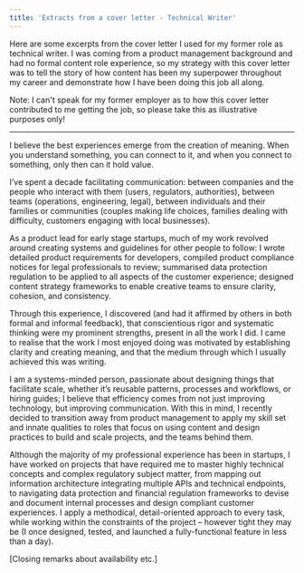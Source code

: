 ```yaml
---
title: 'Extracts from a cover letter - Technical Writer' 
---
```


<link rel="stylesheet" href="/../style.css">

Here are some excerpts from the cover letter I used for my former role as technical writer. I was coming from a product management background and had no formal content role experience, so my strategy with this cover letter was to tell the story of how content has been my superpower throughout my career and demonstrate how I have been doing this job all along. 

Note: I can't speak for my former employer as to how this cover letter contributed to me getting the job, so please take this as illustrative purposes only! 

--- 

I believe the best experiences emerge from the creation of meaning. When you understand something, you can connect to it, and when you connect to something, only then can it hold value. 

I’ve spent a decade facilitating communication: between companies and the people who interact with them (users, regulators, authorities), between teams (operations, engineering, legal), between individuals and their families or communities (couples making life choices, families dealing with difficulty, customers engaging with local businesses). 

As a product lead for early stage startups, much of my work revolved around creating systems and guidelines for other people to follow: I wrote detailed product requirements for developers, compiled product compliance notices for legal professionals to review; summarised data protection regulation to be applied to all aspects of the customer experience; designed content strategy frameworks to enable creative teams to ensure clarity, cohesion, and consistency. 

Through this experience, I discovered (and had it affirmed by others in both formal and informal feedback), that conscientious rigor and systematic thinking were my prominent strengths, present in all the work I did. I came to realise that the work I most enjoyed doing was motivated by establishing clarity and creating meaning, and that the medium through which I usually achieved this was writing. 

I am a systems-minded person, passionate about designing things that facilitate scale, whether it’s reusable patterns, processes and workflows, or hiring guides; I believe that efficiency comes from not just improving technology, but improving communication. With this in mind, I recently decided to transition away from product management to apply my skill set and innate qualities to roles that focus on using content and design practices to build and scale projects, and the teams behind them.  

Although the majority of my professional experience has been in startups, I have worked on projects that have required me to master highly technical concepts and complex regulatory subject matter, from mapping out information architecture integrating multiple APIs and technical endpoints, to navigating data protection and financial regulation frameworks to devise and document internal processes and design compliant customer experiences. I apply a methodical, detail-oriented approach to every task, while working within the constraints of the project – however tight they may be (I once designed, tested, and launched a fully-functional feature in less than a day). 

[Closing remarks about availability etc.]
